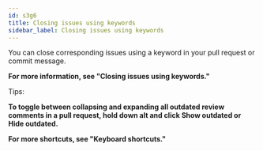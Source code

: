 ```yaml
---
id: s3g6
title: Closing issues using keywords
sidebar_label: Closing issues using keywords
---
```


You can close corresponding issues using a keyword in your pull request or commit message.




**For more information, see "Closing issues using keywords."**



Tips:

**To toggle between collapsing and expanding all outdated review comments in a pull request, hold down alt and click Show outdated or Hide outdated.**



**For more shortcuts, see "Keyboard shortcuts."**
